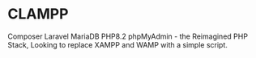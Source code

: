 # CLAMPP
Composer Laravel MariaDB PHP8.2 phpMyAdmin - the Reimagined PHP Stack, Looking to replace XAMPP and WAMP with a simple script.

